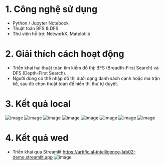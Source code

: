 # 1. Công nghệ sử dụng
- Python / Jupyter Notebook
- Thuật toán BFS & DFS
- Thư viện hỗ trợ: NetworkX, Matplotlib
   
# 2. Giải thích cách hoạt động
- Triển khai hai thuật toán tìm kiếm đồ thị: BFS (Breadth-First Search) và DFS (Depth-First Search).  
- Người dùng có thể nhập đồ thị dưới dạng danh sách cạnh hoặc ma trận kề, sau đó chọn thuật toán để hiển thị thứ tự duyệt.

# 3. Kết quả local
![image](https://github.com/user-attachments/assets/9efdcb88-3036-474a-ad52-6c54272dd422)
![image](https://github.com/user-attachments/assets/8a869fcb-38d0-4326-90db-52726b54bd20)
![image](https://github.com/user-attachments/assets/8917b186-f5a1-4c75-9340-18718a5b0246)
![image](https://github.com/user-attachments/assets/250d6ea1-ca98-478f-89c7-70573daa65b4)
![image](https://github.com/user-attachments/assets/ba986a6f-c625-41e9-810b-035e50cf4c17)
![image](https://github.com/user-attachments/assets/1684b56b-5a43-4144-a5a6-10e1b7fab9d2)
![image](https://github.com/user-attachments/assets/5e486708-d774-46ba-83b5-0d950fdc366e)
![image](https://github.com/user-attachments/assets/667b12b4-f653-44eb-9eb2-a1e99b45ec6f)

# 4. Kết quả wed
- Triển khai qua Streamlit 
https://artificial-intelligence-lab02-demo.streamlit.app
![image](https://github.com/user-attachments/assets/8736b3a2-1492-47e1-a728-ee376190a994)
